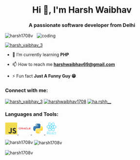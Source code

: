 <h1 align="center">Hi 👋, I'm Harsh Waibhav</h1>
<h3 align="center">A passionate software developer from Delhi</h3>

<img align="right" alt="coding" width="400" src="https://media4.giphy.com/media/qgQUggAC3Pfv687qPC/giphy.gif?cid=6c09b95285bg0qj762kyiwl1i0ryw0pnpgr5ul9mvdbogp42&ep=v1_internal_gif_by_id&rid=giphy.gif">
<p align="left"> <img src="https://komarev.com/ghpvc/?username=harsh1708v&label=Profile%20views&color=0e75b6&style=flat" alt="harsh1708v" /> </p>

<p align="left"> <a href="https://twitter.com/harsh_vaibhav_3" target="blank"><img src="https://img.shields.io/twitter/follow/harsh_vaibhav_3?logo=twitter&style=for-the-badge" alt="harsh_vaibhav_3" /></a> </p>

- 🌱 I’m currently learning **PHP**

- 📫 How to reach me **harshwaibhav69@gmail.com**

- ⚡ Fun fact **Just A Funny Guy 😁**

<h3 align="left">Connect with me:</h3>
<p align="left">
<a href="https://twitter.com/harsh_vaibhav_3" target="blank"><img align="center" src="https://raw.githubusercontent.com/rahuldkjain/github-profile-readme-generator/master/src/images/icons/Social/twitter.svg" alt="harsh_vaibhav_3" height="30" width="40" /></a>
<a href="https://linkedin.com/in/harshwaibhav1708" target="blank"><img align="center" src="https://raw.githubusercontent.com/rahuldkjain/github-profile-readme-generator/master/src/images/icons/Social/linked-in-alt.svg" alt="harshwaibhav1708" height="30" width="40" /></a>
<a href="https://instagram.com/ha.rshh__" target="blank"><img align="center" src="https://raw.githubusercontent.com/rahuldkjain/github-profile-readme-generator/master/src/images/icons/Social/instagram.svg" alt="ha.rshh__" height="30" width="40" /></a>
</p>

<h3 align="left">Languages and Tools:</h3>
<p align="left"> <a href="https://developer.mozilla.org/en-US/docs/Web/JavaScript" target="_blank" rel="noreferrer"> <img src="https://raw.githubusercontent.com/devicons/devicon/master/icons/javascript/javascript-original.svg" alt="javascript" width="40" height="40"/> </a> <a href="https://www.oracle.com/" target="_blank" rel="noreferrer"> <img src="https://raw.githubusercontent.com/devicons/devicon/master/icons/oracle/oracle-original.svg" alt="oracle" width="40" height="40"/> </a> <a href="https://www.python.org" target="_blank" rel="noreferrer"> <img src="https://raw.githubusercontent.com/devicons/devicon/master/icons/python/python-original.svg" alt="python" width="40" height="40"/> </a> <a href="https://reactjs.org/" target="_blank" rel="noreferrer"> <img src="https://raw.githubusercontent.com/devicons/devicon/master/icons/react/react-original-wordmark.svg" alt="react" width="40" height="40"/> </a> </p>

<p><img align="left" src="https://github-readme-stats.vercel.app/api/top-langs?username=harsh1708v&show_icons=true&locale=en&layout=compact" alt="harsh1708v" /></p>

<p>&nbsp;<img align="center" src="https://github-readme-stats.vercel.app/api?username=harsh1708v&show_icons=true&locale=en" alt="harsh1708v" /></p>

<p><img align="center" src="https://github-readme-streak-stats.herokuapp.com/?user=harsh1708v&" alt="harsh1708v" /></p>
